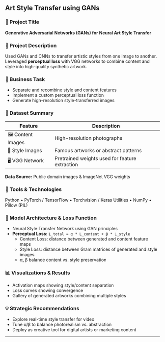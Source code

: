 ## Art Style Transfer using GANs

### 🧠 Project Title
**Generative Adversarial Networks (GANs) for Neural Art Style Transfer**

### 📘 Project Description
Used GANs and CNNs to transfer artistic styles from one image to another. Leveraged **perceptual loss** with VGG networks to combine content and style into high-quality synthetic artwork.

### 🎯 Business Task
- Separate and recombine style and content features  
- Implement a custom perceptual loss function  
- Generate high-resolution style-transferred images  

### 📁 Dataset Summary

| Feature | Description |
|---------|-------------|
| 🖼 Content Images | High-resolution photographs |
| 🎨 Style Images | Famous artworks or abstract patterns |
| 🖥 VGG Network | Pretrained weights used for feature extraction |

**Data Source:** Public domain images & ImageNet VGG weights

### 🧰 Tools & Technologies
Python • PyTorch / TensorFlow • Torchvision / Keras Utilities • NumPy • Pillow (PIL)

### 🧹 Model Architecture & Loss Function
- Neural Style Transfer Network using GAN principles  
- **Perceptual Loss:** `L_total = α * L_content + β * L_style`  
  - Content Loss: distance between generated and content feature maps  
  - Style Loss: distance between Gram matrices of generated and style images  
  - α, β balance content vs. style preservation  

### 📊 Visualizations & Results
- Activation maps showing style/content separation  
- Loss curves showing convergence  
- Gallery of generated artworks combining multiple styles  

### 💡 Strategic Recommendations
- Explore real-time style transfer for video  
- Tune α/β to balance photorealism vs. abstraction  
- Deploy as creative tool for digital artists or marketing content  

---
